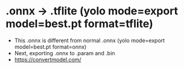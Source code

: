 # .onnx -> .tflite (yolo mode=export model=best.pt format=tflite)
* This .onnx is different from normal .onnx (yolo mode=export model=best.pt format=onnx)
* Next, exporting .onnx to .param and .bin
* https://convertmodel.com/
